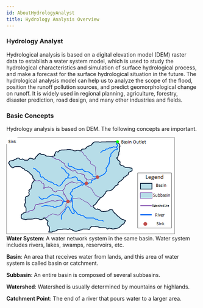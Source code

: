 ```yaml
---
id: AboutHydrologyAnalyst
title: Hydrology Analysis Overview
---
```

### Hydrology Analyst

Hydrological analysis is based on a digital elevation model (DEM) raster data
to establish a water system model, which is used to study the hydrological
characteristics and simulation of surface hydrological process, and make a
forecast for the surface hydrological situation in the future. The
hydrological analysis model can help us to analyze the scope of the flood,
position the runoff pollution sources, and predict geomorphological change on runoff. It is widely used in regional planning, agriculture, forestry,
disaster prediction, road design, and many other industries and fields.

### Basic Concepts

Hydrology analysis is based on DEM. The following concepts are important.

![](img/Hydrology.png)  
**Water System**: A water network system in the same basin. Water system includes rivers, lakes, swamps, reservoirs, etc.

**Basin**: An area that receives water from lands, and this area of water system is called basin or catchment.

**Subbasin**: An entire basin is composed of several subbasins.

**Watershed**: Watershed is usually determined by mountains or highlands.

**Catchment Point**: The end of a river that pours water to a larger area.



